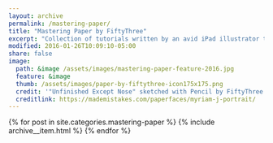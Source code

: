 ```yaml
---
layout: archive
permalink: /mastering-paper/
title: "Mastering Paper by FiftyThree"
excerpt: "Collection of tutorials written by an avid iPad illustrator to help you master [Paper by FiftyThree](http://www.fiftythree.com/paper)."
modified: 2016-01-26T10:09:10-05:00
share: false
image: 
  path: &image /assets/images/mastering-paper-feature-2016.jpg
  feature: &image
  thumb: /assets/images/paper-by-fiftythree-icon175x175.png
  credit: '"Unfinished Except Nose" sketched with Pencil by FiftyThree'
  creditlink: https://mademistakes.com/paperfaces/myriam-j-portrait/
---
```


{% for post in site.categories.mastering-paper %}
  {% include archive__item.html %}
{% endfor %}
